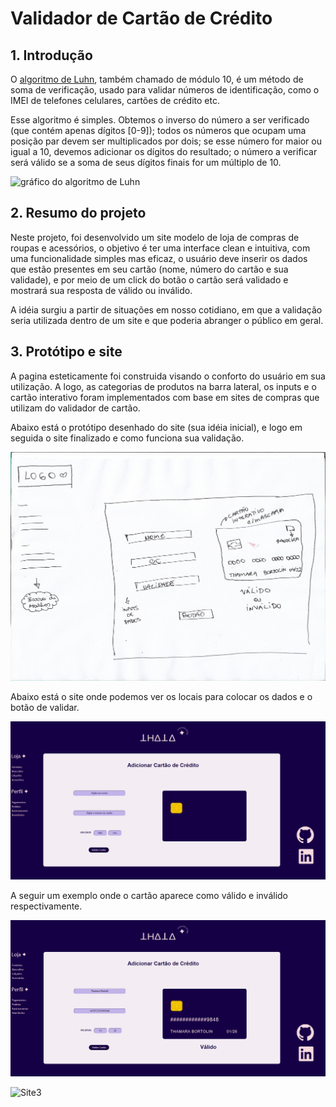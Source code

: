 # Validador de Cartão de Crédito 


## 1. Introdução

O [algoritmo de Luhn](https://en.wikipedia.org/wiki/Luhn_algorithm), também
chamado de módulo 10, é um método de soma de verificação, usado para validar
números de identificação, como o IMEI de telefones celulares, cartões de crédito
etc.

Esse algoritmo é simples. Obtemos o inverso do número a ser verificado (que
contém apenas dígitos [0-9]); todos os números que ocupam uma posição par devem
ser multiplicados por dois; se esse número for maior ou igual a 10, devemos
adicionar os dígitos do resultado; o número a verificar será válido se a soma de
seus dígitos finais for um múltiplo de 10.

![gráfico do algoritmo de
Luhn](https://www.101computing.net/wp/wp-content/uploads/Luhn-Algorithm.png)

## 2. Resumo do projeto

Neste projeto, foi desenvolvido um site modelo de loja de compras de roupas e 
acessórios, o objetivo é ter uma interface clean e intuitiva, com uma funcionalidade
simples mas eficaz, o usuário deve inserir os dados que estão presentes em seu cartão 
(nome, número do cartão e sua validade), e por meio de um click do botão o cartão
será validado e mostrará sua resposta de válido ou inválido.

A idéia surgiu a partir de situações em nosso cotidiano, em que a validação
seria utilizada dentro de um site e que poderia abranger o público em geral.

## 3. Protótipo e site

A pagina esteticamente foi construida visando o conforto do usuário em sua utilização.
A logo, as categorias de produtos na barra lateral, os inputs e o cartão interativo
foram implementados com base em sites de compras que utilizam do validador de cartão.

Abaixo está o protótipo desenhado do site (sua idéia inicial), e logo em seguida
o site finalizado e como funciona sua validação.

![Prototipo](src\img\prototipo.jpg)

Abaixo está o site onde podemos ver os locais para colocar os dados e o botão de validar.

![Site1](src\img\site1.png)

A seguir um exemplo onde o cartão aparece como válido e inválido respectivamente.

![Site2](src\img\site2.png)

![Site3](https://scontent.fcpq7-1.fna.fbcdn.net/v/t39.30808-6/273685731_2696166967196281_6580001088206503181_n.jpg?_nc_cat=108&ccb=1-5&_nc_sid=730e14&_nc_eui2=AeFQRe9Vqet2l5sZwySrbL7S6GgzClLBjR7oaDMKUsGNHt3QZYFE6DBvSOsMOae8Fvb8just9cgrTAl3NXJke9eF&_nc_ohc=VZRBeomty1EAX8QTL_E&_nc_ht=scontent.fcpq7-1.fna&oh=00_AT_lfcB3AXF39te2MDBMmOg_3UBGznHef59vUt0knCjeAw&oe=62085782)
